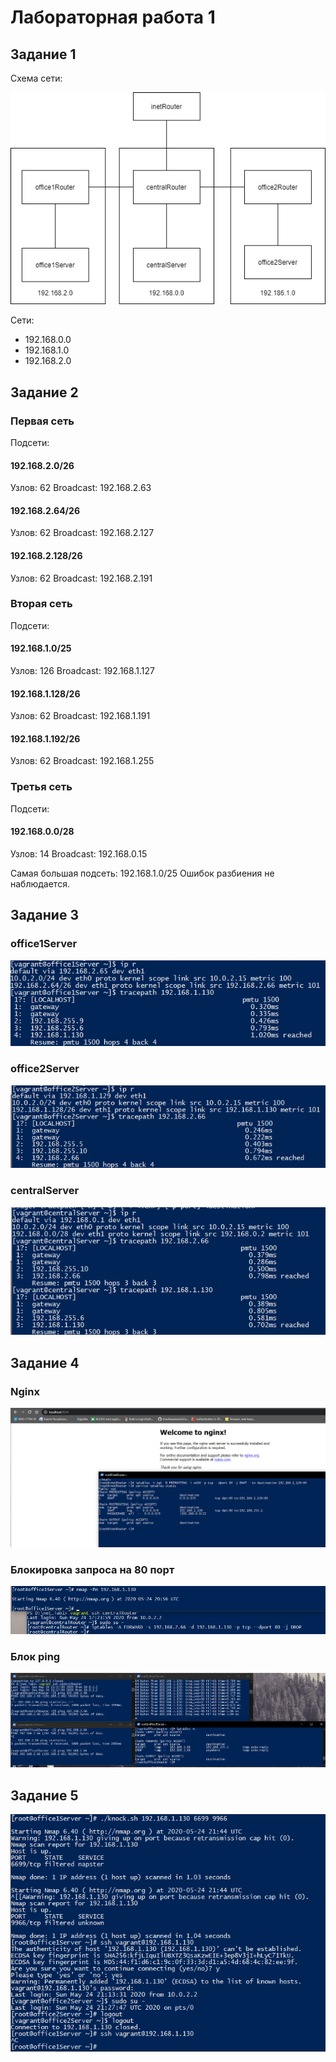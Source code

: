 # Лабораторная работа 1
## Задание 1

Схема сети:

![1](scheme.jpg)

Сети: 
- 192.168.0.0
- 192.168.1.0
- 192.168.2.0

## Задание 2

### Первая сеть
Подсети:

#### 192.168.2.0/26
Узлов: 62
Broadcast: 192.168.2.63

#### 192.168.2.64/26
Узлов: 62
Broadcast: 192.168.2.127

#### 192.168.2.128/26
Узлов: 62
Broadcast: 192.168.2.191

### Вторая сеть
Подсети:

#### 192.168.1.0/25
Узлов: 126
Broadcast: 192.168.1.127

#### 192.168.1.128/26
Узлов: 62
Broadcast: 192.168.1.191

#### 192.168.1.192/26
Узлов: 62
Broadcast: 192.168.1.255

### Третья сеть
Подсети:

#### 192.168.0.0/28
Узлов: 14
Broadcast: 192.168.0.15

Самая большая подсеть: 192.168.1.0/25
Ошибок разбиения не наблюдается.

## Задание 3

### office1Server

![2](server1.png)

### office2Server

![3](server2.png)

### centralServer

![4](central.png)

## Задание 4
### Nginx

![5](nginx.png)

###  Блокировка запроса на 80 порт

![6](block80.png)

### Блок ping

![7](ping.png)


## Задание 5

![8](knock.png)
